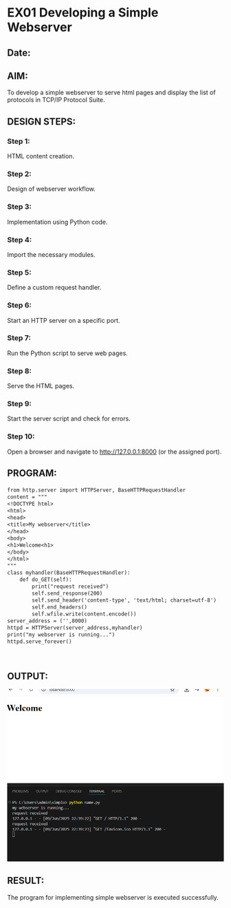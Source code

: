 # EX01 Developing a Simple Webserver
## Date:

## AIM:
To develop a simple webserver to serve html pages and display the list of protocols in TCP/IP Protocol Suite.

## DESIGN STEPS:
### Step 1: 
HTML content creation.

### Step 2:
Design of webserver workflow.

### Step 3:
Implementation using Python code.

### Step 4:
Import the necessary modules.

### Step 5:
Define a custom request handler.

### Step 6:
Start an HTTP server on a specific port.

### Step 7:
Run the Python script to serve web pages.

### Step 8:
Serve the HTML pages.

### Step 9:
Start the server script and check for errors.

### Step 10:
Open a browser and navigate to http://127.0.0.1:8000 (or the assigned port).

## PROGRAM:
```
from http.server import HTTPServer, BaseHTTPRequestHandler 
content = """ 
<!DOCTYPE html> 
<html> 
<head> 
<title>My webserver</title> 
</head> 
<body> 
<h1>Welcome<h1> 
</body> 
</html> 
""" 
class myhandler(BaseHTTPRequestHandler): 
    def do_GET(self): 
        print("request received") 
        self.send_response(200) 
        self.send_header('content-type', 'text/html; charset=utf-8') 
        self.end_headers() 
        self.wfile.write(content.encode()) 
server_address = ('',8000) 
httpd = HTTPServer(server_address,myhandler) 
print("my webserver is running...") 
httpd.serve_forever() 
 
 

```


## OUTPUT:
![alt text](<Screenshot 2025-06-09 223931.png>)
![alt text](<Screenshot 2025-06-09 223939.png>)

## RESULT:
The program for implementing simple webserver is executed successfully.
